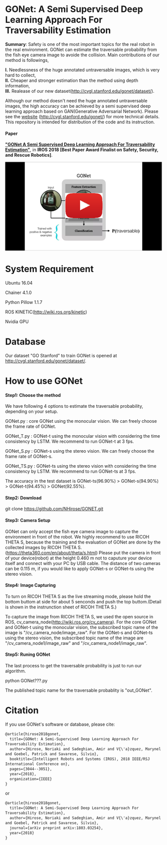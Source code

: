 # GONet: A Semi Supervised Deep Learning Approach For Traversability Estimation
 
**Summary**: Safety is one of the most important topics for the real robot in the real environment. GONet can estimate the traversable probability from the fish eye camera image to avoide the collision. Main contributions of our method is followings,

**I.** Needlessness of the huge annotated untraversable images, which is very hard to collect,  
**II.** Cheaper and stronger estimation than the method using depth information,   
**III.** Realease of our new dataset(http://cvgl.stanford.edu/gonet/dataset/).

Although our method doesn't need the huge annotated untraversable images, the high accuracy can be achieved by a semi supervised deep learning approach based on GAN(Generative Adversarial Network).
Please see the [website](http://cvgl.stanford.edu/gonet/) (http://cvgl.stanford.edu/gonet/) for more technical details. This repository is intended for distribution of the code and its instruction.

#### Paper
**["GONet A Semi Supervised Deep Learning Approach For Traversability Estimation"](http://cvgl.stanford.edu/gonet/)**, in **IROS 2018 [Best Paper Award Finalist on Safety, Security, and Rescue Robotics]**.


[![GONet summary video](misc/gonet_snapplay.png)](https://youtu.be/SmVsGQ2-dlM "Click to watch the video summarizing Gibson environment!")


System Requirement
=================
Ubuntu 16.04

Chainer 4.1.0

Python Pillow 1.1.7

ROS KINETIC(http://wiki.ros.org/kinetic)

Nvidia GPU


Database
=================
Our dataset "GO Stanford" to train GONet is opened at http://cvgl.stanford.edu/gonet/dataset/.

How to use GONet
=================

#### Step1: Choose the method
We have following 4 options to estimate the traversable probability, depending on your setup. 

GONet.py : core GONet using the monocular vision. We can freely choose the frame rate of GONet.

GONet_T.py : GONet-t using the monocular vision with considering the time consistency by LSTM. We recommend to run GONet-t at 3 fps.

GONet_S.py : GONet-s using the stereo vision. We can freely choose the frame rate of GONet-s.

GONet_TS.py : GONet-ts using the stereo vision with considering the time consistency by LSTM. We recommend to run GONet-ts at 3 fps.

The accuracy in the test dataset is GONet-ts(96.90%) > GONet-s(94.90%) > GONet-t(94.45%) > GONet(92.55%).

#### Step2: Download
git clone https://github.com/NHirose/GONET.git

#### Step3: Camera Setup
GONet can only accept the fish eye camera image to capture the environment in front of the robot.
We highly recommend to use RICOH THETA S, because the training and the evaluation of GONet are done by the collected images by RICOH THETA S.(https://theta360.com/en/about/theta/s.html)
Please put the camera in front of your device(robot) at the height 0.460 m not to caputure your device itself and connect with your PC by USB cable. The distance of two cameras can be 0.115 m, if you would like to apply GONet-s or GONet-ts using the stereo vision.

#### Step4: Image Capturing
To turn on RICOH THETA S as the live streaming mode, please hold the bottom buttom at side for about 5 senconds and push the top buttom.(Detail is shown in the instrunction sheet of RICOH THETA S.)

To capture the image from RICOH THETA S, we used the open source in ROS, cv_camera_node(http://wiki.ros.org/cv_camera).
For the core GONet and GONet-t using the monocular vision, the subscribed topic name of the image is "/cv_camera_node/image_raw".
For the GONet-s and GONet-ts using the stereo vision, the subscribed topic name of the image are "/cv_camera_node1/image_raw" and "/cv_camera_node1/image_raw".

#### Step5: Runing GONet
The last process to get the traversable probability is just to run our algorithm.

python GONet???.py

The published topic name for the traversable probablity is "out_GONet".


Citation
=================

If you use GONet's software or database, please cite:
```
@article{hirose2018gonet,
  title={GONet: A Semi-Supervised Deep Learning Approach For Traversability Estimation},
  author={Hirose, Noriaki and Sadeghian, Amir and V{\'a}zquez, Marynel and Goebel, Patrick and Savarese, Silvio},
  booktitle={Intelligent Robots and Systems (IROS), 2018 IEEE/RSJ International Conference on},
  pages={3044--3051},
  year={2018},
  organization={IEEE}
}
```
or
```
@article{hirose2018gonet,
  title={GONet: A Semi-Supervised Deep Learning Approach For Traversability Estimation},
  author={Hirose, Noriaki and Sadeghian, Amir and V{\'a}zquez, Marynel and Goebel, Patrick and Savarese, Silvio},
  journal={arXiv preprint arXiv:1803.03254},
  year={2018}
}
```


